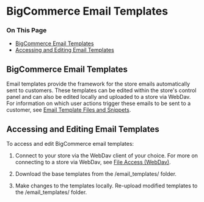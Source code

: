 # BigCommerce Email Templates

<div class="otp" id="no-index">

### On This Page
- [BigCommerce Email Templates](#bigcommerce-email-templates)
- [Accessing and Editing Email Templates](#accessing-and-editing-email-templates)

</div>


## BigCommerce Email Templates
Email templates provide the framework for the store emails automatically sent to customers. These templates can be edited within the store's control panel and can also be edited locally and uploaded to a store via WebDav. For information on which user actions trigger these emails to be sent to a customer, see [Email Template Files and Snippets](https://support.bigcommerce.com/s/article/Customizing-Emails#template-files).

## Accessing and Editing Email Templates
To access and edit BigCommerce email templates: 

1. Connect to your store via the WebDav client of your choice. For more on connecting to a store via WebDav, see [File Access (WebDav)](https://support.bigcommerce.com/s/article/File-Access-WebDAV). 

2. Download the base templates from the /email_templates/ folder.
3. Make changes to the templates locally. Re-upload modified templates to the /email_templates/ folder.

